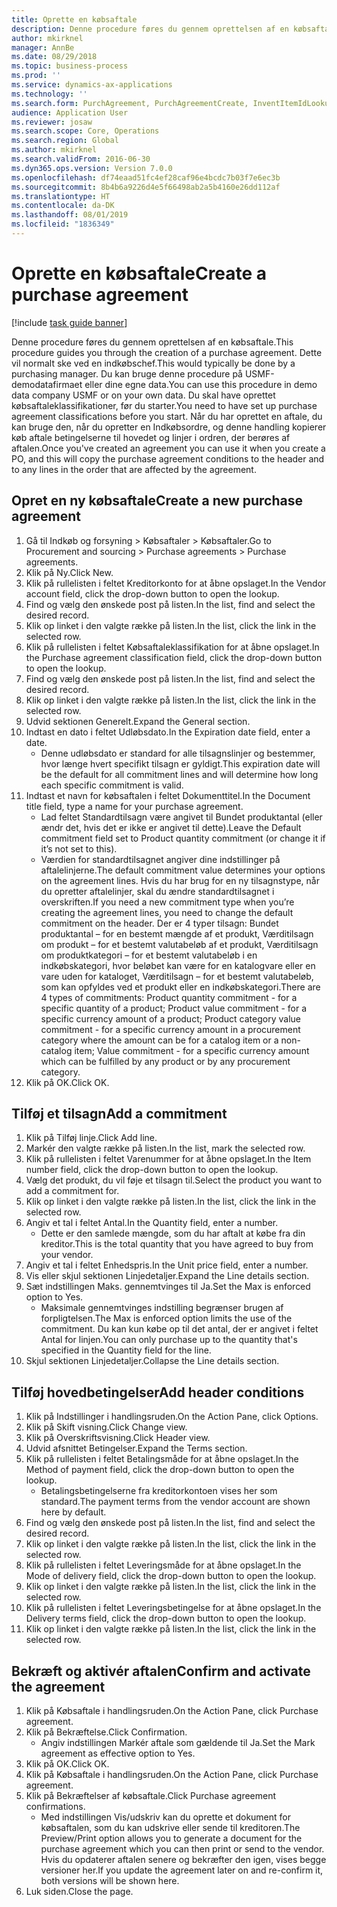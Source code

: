 ```yaml
---
title: Oprette en købsaftale
description: Denne procedure føres du gennem oprettelsen af en købsaftale.
author: mkirknel
manager: AnnBe
ms.date: 08/29/2018
ms.topic: business-process
ms.prod: ''
ms.service: dynamics-ax-applications
ms.technology: ''
ms.search.form: PurchAgreement, PurchAgreementCreate, InventItemIdLookupSimple, AgreementConfirmRunForm, PurchAgreementHistory
audience: Application User
ms.reviewer: josaw
ms.search.scope: Core, Operations
ms.search.region: Global
ms.author: mkirknel
ms.search.validFrom: 2016-06-30
ms.dyn365.ops.version: Version 7.0.0
ms.openlocfilehash: df74eaad51fc4ef28caf96e4bcdc7b03f7e6ec3b
ms.sourcegitcommit: 8b4b6a9226d4e5f66498ab2a5b4160e26dd112af
ms.translationtype: HT
ms.contentlocale: da-DK
ms.lasthandoff: 08/01/2019
ms.locfileid: "1836349"
---
```

# <a name="create-a-purchase-agreement"></a><span data-ttu-id="a87bd-103">Oprette en købsaftale</span><span class="sxs-lookup"><span data-stu-id="a87bd-103">Create a purchase agreement</span></span>

[!include [task guide banner](../../includes/task-guide-banner.md)]

<span data-ttu-id="a87bd-104">Denne procedure føres du gennem oprettelsen af en købsaftale.</span><span class="sxs-lookup"><span data-stu-id="a87bd-104">This procedure guides you through the creation of a purchase agreement.</span></span> <span data-ttu-id="a87bd-105">Dette vil normalt ske ved en indkøbschef.</span><span class="sxs-lookup"><span data-stu-id="a87bd-105">This would typically be done by a purchasing manager.</span></span> <span data-ttu-id="a87bd-106">Du kan bruge denne procedure på USMF-demodatafirmaet eller dine egne data.</span><span class="sxs-lookup"><span data-stu-id="a87bd-106">You can use this procedure in demo data company USMF or on your own data.</span></span> <span data-ttu-id="a87bd-107">Du skal have oprettet købsaftaleklassifikationer, før du starter.</span><span class="sxs-lookup"><span data-stu-id="a87bd-107">You need to have set up purchase agreement classifications before you start.</span></span> <span data-ttu-id="a87bd-108">Når du har oprettet en aftale, du kan bruge den, når du opretter en Indkøbsordre, og denne handling kopierer køb aftale betingelserne til hovedet og linjer i ordren, der berøres af aftalen.</span><span class="sxs-lookup"><span data-stu-id="a87bd-108">Once you've created an agreement you can use it when you create a PO, and this will copy the purchase agreement conditions to the header and to any lines in the order that are affected by the agreement.</span></span>


## <a name="create-a-new-purchase-agreement"></a><span data-ttu-id="a87bd-109">Opret en ny købsaftale</span><span class="sxs-lookup"><span data-stu-id="a87bd-109">Create a new purchase agreement</span></span>
1. <span data-ttu-id="a87bd-110">Gå til Indkøb og forsyning > Købsaftaler > Købsaftaler.</span><span class="sxs-lookup"><span data-stu-id="a87bd-110">Go to Procurement and sourcing > Purchase agreements > Purchase agreements.</span></span>
2. <span data-ttu-id="a87bd-111">Klik på Ny.</span><span class="sxs-lookup"><span data-stu-id="a87bd-111">Click New.</span></span>
3. <span data-ttu-id="a87bd-112">Klik på rullelisten i feltet Kreditorkonto for at åbne opslaget.</span><span class="sxs-lookup"><span data-stu-id="a87bd-112">In the Vendor account field, click the drop-down button to open the lookup.</span></span>
4. <span data-ttu-id="a87bd-113">Find og vælg den ønskede post på listen.</span><span class="sxs-lookup"><span data-stu-id="a87bd-113">In the list, find and select the desired record.</span></span>
5. <span data-ttu-id="a87bd-114">Klik op linket i den valgte række på listen.</span><span class="sxs-lookup"><span data-stu-id="a87bd-114">In the list, click the link in the selected row.</span></span>
6. <span data-ttu-id="a87bd-115">Klik på rullelisten i feltet Købsaftaleklassifikation for at åbne opslaget.</span><span class="sxs-lookup"><span data-stu-id="a87bd-115">In the Purchase agreement classification field, click the drop-down button to open the lookup.</span></span>
7. <span data-ttu-id="a87bd-116">Find og vælg den ønskede post på listen.</span><span class="sxs-lookup"><span data-stu-id="a87bd-116">In the list, find and select the desired record.</span></span>
8. <span data-ttu-id="a87bd-117">Klik op linket i den valgte række på listen.</span><span class="sxs-lookup"><span data-stu-id="a87bd-117">In the list, click the link in the selected row.</span></span>
9. <span data-ttu-id="a87bd-118">Udvid sektionen Generelt.</span><span class="sxs-lookup"><span data-stu-id="a87bd-118">Expand the General section.</span></span>
10. <span data-ttu-id="a87bd-119">Indtast en dato i feltet Udløbsdato.</span><span class="sxs-lookup"><span data-stu-id="a87bd-119">In the Expiration date field, enter a date.</span></span>
    * <span data-ttu-id="a87bd-120">Denne udløbsdato er standard for alle tilsagnslinjer og bestemmer, hvor længe hvert specifikt tilsagn er gyldigt.</span><span class="sxs-lookup"><span data-stu-id="a87bd-120">This expiration date will be the default for all commitment lines and will determine how long each specific commitment is valid.</span></span>  
11. <span data-ttu-id="a87bd-121">Indtast et navn for købsaftalen i feltet Dokumenttitel.</span><span class="sxs-lookup"><span data-stu-id="a87bd-121">In the Document title field, type a name for your purchase agreement.</span></span>
    * <span data-ttu-id="a87bd-122">Lad feltet Standardtilsagn være angivet til Bundet produktantal (eller ændr det, hvis det er ikke er angivet til dette).</span><span class="sxs-lookup"><span data-stu-id="a87bd-122">Leave the Default commitment field set to Product quantity commitment (or change it if it’s not set to this).</span></span>  
    * <span data-ttu-id="a87bd-123">Værdien for standardtilsagnet angiver dine indstillinger på aftalelinjerne.</span><span class="sxs-lookup"><span data-stu-id="a87bd-123">The default commitment value determines your options on the agreement lines.</span></span> <span data-ttu-id="a87bd-124">Hvis du har brug for en ny tilsagnstype, når du opretter aftalelinjer, skal du ændre standardtilsagnet i overskriften.</span><span class="sxs-lookup"><span data-stu-id="a87bd-124">If you need a new commitment type when you’re creating the agreement lines, you need to change the default commitment on the header.</span></span>  <span data-ttu-id="a87bd-125">Der er 4 typer tilsagn: Bundet produktantal – for en bestemt mængde af et produkt, Værditilsagn om produkt – for et bestemt valutabeløb af et produkt, Værditilsagn om produktkategori – for et bestemt valutabeløb i en indkøbskategori, hvor beløbet kan være for en katalogvare eller en vare uden for kataloget, Værditilsagn – for et bestemt valutabeløb, som kan opfyldes ved et produkt eller en indkøbskategori.</span><span class="sxs-lookup"><span data-stu-id="a87bd-125">There are 4 types of commitments: Product quantity commitment - for a specific quantity of a product; Product value commitment - for a specific currency amount of a product; Product category value commitment - for a specific currency amount in a procurement category where the amount can be for a catalog item or a non-catalog item; Value commitment - for a specific currency amount which can be fulfilled by any product or by any procurement category.</span></span>  
12. <span data-ttu-id="a87bd-126">Klik på OK.</span><span class="sxs-lookup"><span data-stu-id="a87bd-126">Click OK.</span></span>

## <a name="add-a-commitment"></a><span data-ttu-id="a87bd-127">Tilføj et tilsagn</span><span class="sxs-lookup"><span data-stu-id="a87bd-127">Add a commitment</span></span>
1. <span data-ttu-id="a87bd-128">Klik på Tilføj linje.</span><span class="sxs-lookup"><span data-stu-id="a87bd-128">Click Add line.</span></span>
2. <span data-ttu-id="a87bd-129">Markér den valgte række på listen.</span><span class="sxs-lookup"><span data-stu-id="a87bd-129">In the list, mark the selected row.</span></span>
3. <span data-ttu-id="a87bd-130">Klik på rullelisten i feltet Varenummer for at åbne opslaget.</span><span class="sxs-lookup"><span data-stu-id="a87bd-130">In the Item number field, click the drop-down button to open the lookup.</span></span>
4. <span data-ttu-id="a87bd-131">Vælg det produkt, du vil føje et tilsagn til.</span><span class="sxs-lookup"><span data-stu-id="a87bd-131">Select the product you want to add a commitment for.</span></span>
5. <span data-ttu-id="a87bd-132">Klik op linket i den valgte række på listen.</span><span class="sxs-lookup"><span data-stu-id="a87bd-132">In the list, click the link in the selected row.</span></span>
6. <span data-ttu-id="a87bd-133">Angiv et tal i feltet Antal.</span><span class="sxs-lookup"><span data-stu-id="a87bd-133">In the Quantity field, enter a number.</span></span>
    * <span data-ttu-id="a87bd-134">Dette er den samlede mængde, som du har aftalt at købe fra din kreditor.</span><span class="sxs-lookup"><span data-stu-id="a87bd-134">This is the total quantity that you have agreed to buy from your vendor.</span></span>  
7. <span data-ttu-id="a87bd-135">Angiv et tal i feltet Enhedspris.</span><span class="sxs-lookup"><span data-stu-id="a87bd-135">In the Unit price field, enter a number.</span></span>
8. <span data-ttu-id="a87bd-136">Vis eller skjul sektionen Linjedetaljer.</span><span class="sxs-lookup"><span data-stu-id="a87bd-136">Expand the Line details section.</span></span>
9. <span data-ttu-id="a87bd-137">Sæt indstillingen Maks. gennemtvinges til Ja.</span><span class="sxs-lookup"><span data-stu-id="a87bd-137">Set the Max is enforced option to Yes.</span></span>
    * <span data-ttu-id="a87bd-138">Maksimale gennemtvinges indstilling begrænser brugen af forpligtelsen.</span><span class="sxs-lookup"><span data-stu-id="a87bd-138">The Max is enforced option limits the use of the commitment.</span></span> <span data-ttu-id="a87bd-139">Du kan kun købe op til det antal, der er angivet i feltet Antal for linjen.</span><span class="sxs-lookup"><span data-stu-id="a87bd-139">You can only purchase up to the quantity that's specified in the Quantity field for the line.</span></span>  
10. <span data-ttu-id="a87bd-140">Skjul sektionen Linjedetaljer.</span><span class="sxs-lookup"><span data-stu-id="a87bd-140">Collapse the Line details section.</span></span>

## <a name="add-header-conditions"></a><span data-ttu-id="a87bd-141">Tilføj hovedbetingelser</span><span class="sxs-lookup"><span data-stu-id="a87bd-141">Add header conditions</span></span>
1. <span data-ttu-id="a87bd-142">Klik på Indstillinger i handlingsruden.</span><span class="sxs-lookup"><span data-stu-id="a87bd-142">On the Action Pane, click Options.</span></span>
2. <span data-ttu-id="a87bd-143">Klik på Skift visning.</span><span class="sxs-lookup"><span data-stu-id="a87bd-143">Click Change view.</span></span>
3. <span data-ttu-id="a87bd-144">Klik på Overskriftsvisning.</span><span class="sxs-lookup"><span data-stu-id="a87bd-144">Click Header view.</span></span>
4. <span data-ttu-id="a87bd-145">Udvid afsnittet Betingelser.</span><span class="sxs-lookup"><span data-stu-id="a87bd-145">Expand the Terms section.</span></span>
5. <span data-ttu-id="a87bd-146">Klik på rullelisten i feltet Betalingsmåde for at åbne opslaget.</span><span class="sxs-lookup"><span data-stu-id="a87bd-146">In the Method of payment field, click the drop-down button to open the lookup.</span></span>
    * <span data-ttu-id="a87bd-147">Betalingsbetingelserne fra kreditorkontoen vises her som standard.</span><span class="sxs-lookup"><span data-stu-id="a87bd-147">The payment terms from the vendor account are shown here by default.</span></span>       
6. <span data-ttu-id="a87bd-148">Find og vælg den ønskede post på listen.</span><span class="sxs-lookup"><span data-stu-id="a87bd-148">In the list, find and select the desired record.</span></span>
7. <span data-ttu-id="a87bd-149">Klik op linket i den valgte række på listen.</span><span class="sxs-lookup"><span data-stu-id="a87bd-149">In the list, click the link in the selected row.</span></span>
8. <span data-ttu-id="a87bd-150">Klik på rullelisten i feltet Leveringsmåde for at åbne opslaget.</span><span class="sxs-lookup"><span data-stu-id="a87bd-150">In the Mode of delivery field, click the drop-down button to open the lookup.</span></span>
9. <span data-ttu-id="a87bd-151">Klik op linket i den valgte række på listen.</span><span class="sxs-lookup"><span data-stu-id="a87bd-151">In the list, click the link in the selected row.</span></span>
10. <span data-ttu-id="a87bd-152">Klik på rullelisten i feltet Leveringsbetingelse for at åbne opslaget.</span><span class="sxs-lookup"><span data-stu-id="a87bd-152">In the Delivery terms field, click the drop-down button to open the lookup.</span></span>
11. <span data-ttu-id="a87bd-153">Klik op linket i den valgte række på listen.</span><span class="sxs-lookup"><span data-stu-id="a87bd-153">In the list, click the link in the selected row.</span></span>

## <a name="confirm-and-activate-the-agreement"></a><span data-ttu-id="a87bd-154">Bekræft og aktivér aftalen</span><span class="sxs-lookup"><span data-stu-id="a87bd-154">Confirm and activate the agreement</span></span>
1. <span data-ttu-id="a87bd-155">Klik på Købsaftale i handlingsruden.</span><span class="sxs-lookup"><span data-stu-id="a87bd-155">On the Action Pane, click Purchase agreement.</span></span>
2. <span data-ttu-id="a87bd-156">Klik på Bekræftelse.</span><span class="sxs-lookup"><span data-stu-id="a87bd-156">Click Confirmation.</span></span>
    * <span data-ttu-id="a87bd-157">Angiv indstillingen Markér aftale som gældende til Ja.</span><span class="sxs-lookup"><span data-stu-id="a87bd-157">Set the Mark agreement as effective option to Yes.</span></span>  
3. <span data-ttu-id="a87bd-158">Klik på OK.</span><span class="sxs-lookup"><span data-stu-id="a87bd-158">Click OK.</span></span>
4. <span data-ttu-id="a87bd-159">Klik på Købsaftale i handlingsruden.</span><span class="sxs-lookup"><span data-stu-id="a87bd-159">On the Action Pane, click Purchase agreement.</span></span>
5. <span data-ttu-id="a87bd-160">Klik på Bekræftelser af købsaftale.</span><span class="sxs-lookup"><span data-stu-id="a87bd-160">Click Purchase agreement confirmations.</span></span>
    * <span data-ttu-id="a87bd-161">Med indstillingen Vis/udskriv kan du oprette et dokument for købsaftalen, som du kan udskrive eller sende til kreditoren.</span><span class="sxs-lookup"><span data-stu-id="a87bd-161">The Preview/Print option allows you to generate a document for the purchase agreement which you can then print or send to the vendor.</span></span> <span data-ttu-id="a87bd-162">Hvis du opdaterer aftalen senere og bekræfter den igen, vises begge versioner her.</span><span class="sxs-lookup"><span data-stu-id="a87bd-162">If you update the agreement later on and re-confirm it, both versions will be shown here.</span></span>  
6. <span data-ttu-id="a87bd-163">Luk siden.</span><span class="sxs-lookup"><span data-stu-id="a87bd-163">Close the page.</span></span>

